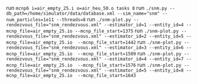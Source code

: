 run `mcnp6 i=air_empty_25.i o=air_heu_50.o tasks 8`
run `./snm.py --db_path=/home/simulator/data/database.xml --sim_name="snm" --num_particles=1e11 --threads=8`
run `./snm-plot.py --rendezvous_file="snm_rendezvous.xml" --estimator_id=1 --entity_id=4 --mcnp_file=air_empty_25.io --mcnp_file_start=1375`
run `./snm-plot.py --rendezvous_file="snm_rendezvous.xml" --estimator_id=2 --entity_id=5 --mcnp_file=air_empty_25.io  --mcnp_file_start=1442`
run `./snm-plot.py --rendezvous_file="snm_rendezvous.xml" --estimator_id=3 --entity_id=6 --mcnp_file=air_empty_25.io  --mcnp_file_start=1509`
run `./snm-plot.py --rendezvous_file="snm_rendezvous.xml" --estimator_id=4 --entity_id=7 --mcnp_file=air_empty_25.io  --mcnp_file_start=1576`
run `./snm-plot.py --rendezvous_file="snm_rendezvous.xml" --estimator_id=5 --entity_id=8 --mcnp_file=air_empty_25.io  --mcnp_file_start=1643`